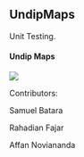 ## UndipMaps

Unit Testing.

<h4>Undip Maps</h4>
<image src="/images/Undip Maps.png"></image>
<p class="h3">Contributors: </p>
<p class="h4" href='https://github.com/Aratab'>Samuel Batara </p>
<p class="h4" href="https://github.com/Rahanug">Rahadian Fajar </p>
<p class="h4" href="https://github.com/Fanov">Affan Noviananda </p>
